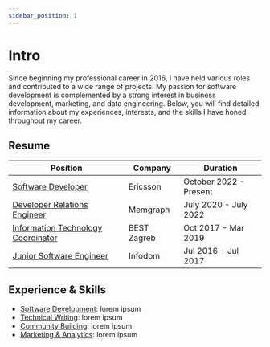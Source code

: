 ```yaml
---
sidebar_position: 1
---
```


# Intro

Since beginning my professional career in 2016, I have held various roles and contributed to a wide range of projects. 
My passion for software development is complemented by a strong interest in business development, marketing, and data engineering. 
Below, you will find detailed information about my experiences, interests, and the skills I have honed throughout my career. 

## Resume

| Position | Company | Duration |
| --- | --- | --- |
| [Software Developer](./resume/ericsson) | Ericsson | October 2022 - Present |
| [Developer Relations Engineer](./resume/memgraph) | Memgraph | July 2020 - July 2022 |
| [Information Technology Coordinator](./resume/best-zagreb) | BEST Zagreb | Oct 2017 - Mar 2019 |
| [Junior Software Engineer](./resume/infodom) | Infodom | Jul 2016 - Jul 2017 |

## Experience & Skills

- [Software Development](./experience/software-development): lorem ipsum
- [Technical Writing](./experience/technical-writing): lorem ipsum
- [Community Building](./experience/community-building): lorem ipsum
- [Marketing & Analytics](./experience/marketing-analytics): lorem ipsum